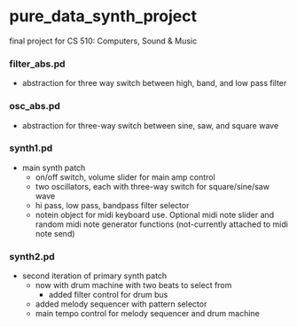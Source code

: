 # pure_data_synth_project
final project for CS 510: Computers, Sound &amp; Music


 ### filter_abs.pd
 - abstraction for three way switch between high, band, and low pass filter

 ### osc_abs.pd
 - abstraction for three-way switch between sine, saw, and square wave


### synth1.pd
- main synth patch
    - on/off switch, volume slider for main amp control
    - two oscillators, each with three-way switch for square/sine/saw wave
    - hi pass, low pass, bandpass filter selector
    - notein object for midi keyboard use. Optional midi note slider and random midi note generator functions (not-currently attached to midi note send)


### synth2.pd
- second iteration of primary synth patch
    - now with drum machine with two beats to select from
        - added filter control for drum bus
    - added melody sequencer with pattern selector
    - main tempo control for melody sequencer and drum machine

